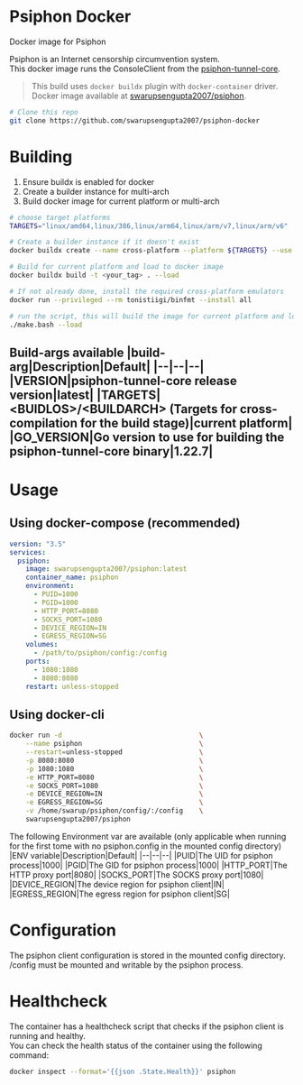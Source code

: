 
# Psiphon Docker
Docker image for Psiphon

Psiphon is an Internet censorship circumvention system. <br>
This docker image runs the ConsoleClient from the [psiphon-tunnel-core](https://github.com/Psiphon-Labs/psiphon-tunnel-core "psiphon-tunnel-core").

> This build uses `docker buildx` plugin with `docker-container` driver. <br>
> Docker image available at [swarupsengupta2007/psiphon](https://hub.docker.com/r/swarupsengupta2007/psiphon "swarupsengupta2007/psiphon"). <br>

```bash
# Clone this repo
git clone https://github.com/swarupsengupta2007/psiphon-docker
```

# Building<br>

1. Ensure buildx is enabled for docker
2. Create a builder instance for multi-arch
3. Build docker image for current platform or multi-arch
```bash
# choose target platforms
TARGETS="linux/amd64,linux/386,linux/arm64,linux/arm/v7,linux/arm/v6"

# Create a builder instance if it doesn't exist
docker buildx create --name cross-platform --platform ${TARGETS} --use 

# Build for current platform and load to docker image
docker buildx build -t <your_tag> . --load

# If not already done, install the required cross-platform emulators
docker run --privileged --rm tonistiigi/binfmt --install all

# run the script, this will build the image for current platform and load it to docker
./make.bash --load
```

Build-args available
|build-arg|Description|Default|
|--|--|--|
|VERSION|psiphon-tunnel-core release version|latest|
|TARGETS|\<BUIDLOS\>/\<BUILDARCH\> (Targets for cross-compilation for the build stage)|current platform|
|GO_VERSION|Go version to use for building the psiphon-tunnel-core binary|1.22.7|
---

# Usage

## Using docker-compose (recommended) <br>
```yaml
version: "3.5"
services:
  psiphon:
    image: swarupsengupta2007/psiphon:latest
    container_name: psiphon
    environment:
      - PUID=1000
      - PGID=1000
      - HTTP_PORT=8080
      - SOCKS_PORT=1080
      - DEVICE_REGION=IN
      - EGRESS_REGION=SG
    volumes:
      - /path/to/psiphon/config:/config
    ports:
      - 1080:1080
      - 8080:8080
    restart: unless-stopped
```

## Using docker-cli <br>
```bash
docker run -d                                  \
    --name psiphon                             \
    --restart=unless-stopped                   \
    -p 8080:8080                               \
    -p 1080:1080                               \
    -e HTTP_PORT=8080                          \
    -e SOCKS_PORT=1080                         \
    -e DEVICE_REGION=IN                        \
    -e EGRESS_REGION=SG                        \
    -v /home/swarup/psiphon/config/:/config    \
    swarupsengupta2007/psiphon
```

The following Environment var are available (only applicable when running for the first tome with no psiphon.config in the mounted config directory)<br>
|ENV variable|Description|Default|
|--|--|--|
|PUID|The UID for psiphon process|1000|
|PGID|The GID for psiphon process|1000|
|HTTP_PORT|The HTTP proxy port|8080|
|SOCKS_PORT|The SOCKS proxy port|1080|
|DEVICE_REGION|The device region for psiphon client|IN|
|EGRESS_REGION|The egress region for psiphon client|SG|

# Configuration
The psiphon client configuration is stored in the mounted config directory. /config must be mounted and writable by the psiphon process. <br>

# Healthcheck
The container has a healthcheck script that checks if the psiphon client is running and healthy. <br>
You can check the health status of the container using the following command:
```bash
docker inspect --format='{{json .State.Health}}' psiphon
```
